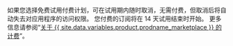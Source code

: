 如果您选择免费试用付费计划，可在试用期内随时取消，无需付费，但取消后将自动失去对应用程序的访问权限。 您付费的订阅将在 14 天试用结束时开始。 更多信息请参阅“[关于 {{ site.data.variables.product.prodname_marketplace }} 的计费](/articles/about-billing-for-github-marketplace)”。
